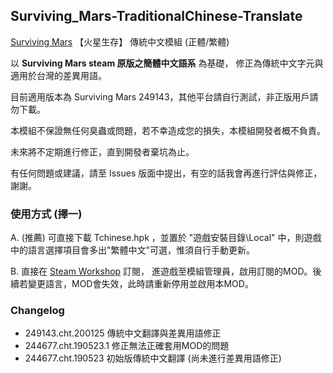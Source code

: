 ## Surviving_Mars-TraditionalChinese-Translate
 [Surviving Mars](https://store.steampowered.com/app/464920/Surviving_Mars/) 【火星生存】 傳統中文模組 (正體/繁體)

以 **Surviving Mars steam 原版之簡體中文語系** 為基礎，
修正為傳統中文字元與適用於台灣的差異用語。

目前適用版本為 Surviving Mars 249143，其他平台請自行測試，非正版用戶請勿下載。

本模組不保證無任何臭蟲或問題，若不幸造成您的損失，本模組開發者概不負責。

未來將不定期進行修正，直到開發者棄坑為止。

有任何問題或建議，請至 Issues 版面中提出，有空的話我會再進行評估與修正，謝謝。

### 使用方式 (擇一)

A. (推薦) 可直接下載 Tchinese.hpk ，並置於 "遊戲安裝目錄\Local\" 中，則遊戲中的語言選擇項目會多出"繁體中文"可選，惟須自行手動更新。

B. 直接在 [Steam Workshop](https://steamcommunity.com/sharedfiles/filedetails/?id=1749276214) 訂閱，
進遊戲至模組管理員，啟用訂閱的MOD。後續若變更語言，MOD會失效，此時請重新停用並啟用本MOD。

### Changelog

* 249143.cht.200125 傳統中文翻譯與差異用語修正
* 244677.cht.190523.1 修正無法正確套用MOD的問題
* 244677.cht.190523 初始版傳統中文翻譯 (尚未進行差異用語修正)
